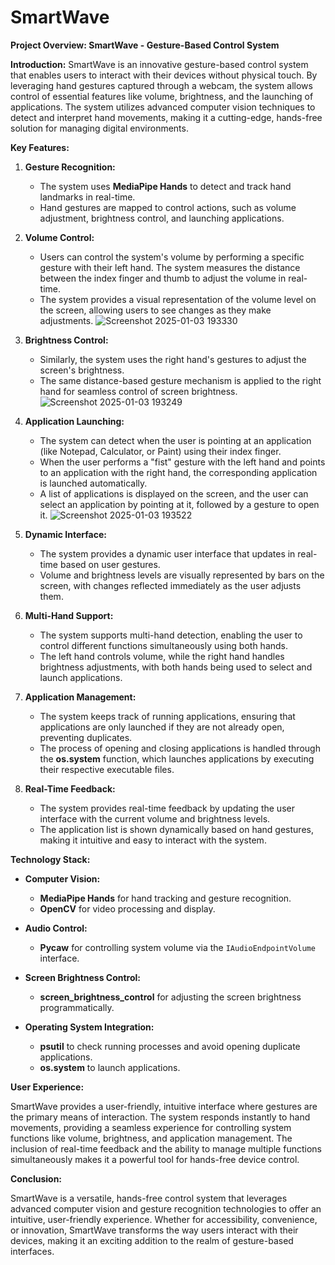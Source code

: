 # SmartWave

**Project Overview: SmartWave - Gesture-Based Control System**

**Introduction:**
SmartWave is an innovative gesture-based control system that enables users to interact with their devices without physical touch. By leveraging hand gestures captured through a webcam, the system allows control of essential features like volume, brightness, and the launching of applications. The system utilizes advanced computer vision techniques to detect and interpret hand movements, making it a cutting-edge, hands-free solution for managing digital environments.

**Key Features:**

1. **Gesture Recognition:**
   - The system uses **MediaPipe Hands** to detect and track hand landmarks in real-time.
   - Hand gestures are mapped to control actions, such as volume adjustment, brightness control, and launching applications.

2. **Volume Control:**
   - Users can control the system's volume by performing a specific gesture with their left hand. The system measures the distance between the index finger and thumb to adjust the volume in real-time.
   - The system provides a visual representation of the volume level on the screen, allowing users to see changes as they make adjustments.
![Screenshot 2025-01-03 193330](https://github.com/user-attachments/assets/b1df4c2f-6807-4e5f-8f86-69e6e828b070)

3. **Brightness Control:**
   - Similarly, the system uses the right hand's gestures to adjust the screen's brightness.
   - The same distance-based gesture mechanism is applied to the right hand for seamless control of screen brightness.
![Screenshot 2025-01-03 193249](https://github.com/user-attachments/assets/9482fc90-1d5d-41a4-ba3c-c4f7a17fad96)

4. **Application Launching:**
   - The system can detect when the user is pointing at an application (like Notepad, Calculator, or Paint) using their index finger.
   - When the user performs a "fist" gesture with the left hand and points to an application with the right hand, the corresponding application is launched automatically.
   - A list of applications is displayed on the screen, and the user can select an application by pointing at it, followed by a gesture to open it.
![Screenshot 2025-01-03 193522](https://github.com/user-attachments/assets/cd87712d-b255-4d5c-9f1e-1d1af6683d9c)

5. **Dynamic Interface:**
   - The system provides a dynamic user interface that updates in real-time based on user gestures.
   - Volume and brightness levels are visually represented by bars on the screen, with changes reflected immediately as the user adjusts them.

6. **Multi-Hand Support:**
   - The system supports multi-hand detection, enabling the user to control different functions simultaneously using both hands.
   - The left hand controls volume, while the right hand handles brightness adjustments, with both hands being used to select and launch applications.

7. **Application Management:**
   - The system keeps track of running applications, ensuring that applications are only launched if they are not already open, preventing duplicates.
   - The process of opening and closing applications is handled through the **os.system** function, which launches applications by executing their respective executable files.

8. **Real-Time Feedback:**
   - The system provides real-time feedback by updating the user interface with the current volume and brightness levels.
   - The application list is shown dynamically based on hand gestures, making it intuitive and easy to interact with the system.

**Technology Stack:**

- **Computer Vision:** 
   - **MediaPipe Hands** for hand tracking and gesture recognition.
   - **OpenCV** for video processing and display.
   
- **Audio Control:**
   - **Pycaw** for controlling system volume via the `IAudioEndpointVolume` interface.
   
- **Screen Brightness Control:**
   - **screen_brightness_control** for adjusting the screen brightness programmatically.

- **Operating System Integration:**
   - **psutil** to check running processes and avoid opening duplicate applications.
   - **os.system** to launch applications.

**User Experience:**

SmartWave provides a user-friendly, intuitive interface where gestures are the primary means of interaction. The system responds instantly to hand movements, providing a seamless experience for controlling system functions like volume, brightness, and application management. The inclusion of real-time feedback and the ability to manage multiple functions simultaneously makes it a powerful tool for hands-free device control.

**Conclusion:**

SmartWave is a versatile, hands-free control system that leverages advanced computer vision and gesture recognition technologies to offer an intuitive, user-friendly experience. Whether for accessibility, convenience, or innovation, SmartWave transforms the way users interact with their devices, making it an exciting addition to the realm of gesture-based interfaces.
